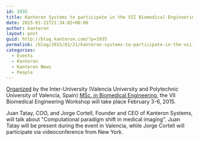 ```yaml
---
id: 1935
title: Kanteron Systems to participate in the VII Biomedical Engineering Workshop
date: 2015-01-21T21:34:02+00:00
author: kanteron
layout: post
guid: http://blog.kanteron.com/?p=1935
permalink: /blog/2015/01/21/kanteron-systems-to-participate-in-the-vii-biomedical-engineering-workshop/
categories:
  - Events
  - Kanteron
  - Kanteron News
  - People
---
```

<a title="http://www.mibvalencia.es/web.php?lang=es&id=28&title=Jornadas,-Seminarios-y-Conferencias" href="http://www.mibvalencia.es/web.php?lang=es&id=28&title=Jornadas,-Seminarios-y-Conferencias" target="_blank">Organized</a> by the Inter-University (Valencia University and Polytechnic University of Valencia, Spain) <a title="http://www.mibvalencia.es/web.php?lang=en" href="http://www.mibvalencia.es/web.php?lang=en" target="_blank">MSc. in Biomedical Engineering</a>, the VII Biomedical Engineering Workshop will take place February 3-6, 2015.

Juan Tatay, COO, and Jorge Cortell, Founder and CEO of Kanteron Systems, will talk about "Computational paradigm shift in medical imaging". Juan Tatay will be present during the event in Valencia, while Jorge Cortell will participate via videoconference from New York.